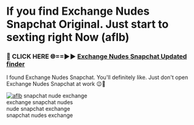 # If you find Exchange Nudes Snapchat Original. Just start to sexting right Now (aflb)

<h3>🔴 CLICK HERE 🌐==►► <a href="https://tinyurl.com/mtbk5fxa" rel="nofollow">Exchange Nudes Snapchat Updated finder</a></h3>

I found Exchange Nudes Snapchat. You'll definitely like. Just don't open Exchange Nudes Snapchat at work 😉💬

[![aflb](https://i.imgur.com/Q8WKrnY.jpeg)](https://tinyurl.com/mtbk5fxa)
snapchat nude exchange<br>
exchange snapchat nudes<br>
nude snapchat exchange<br>
snapchat nudes exchange